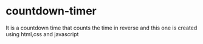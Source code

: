 # countdown-timer
It is a countdown time that counts the time in reverse and this one is created using html,css and javascript

